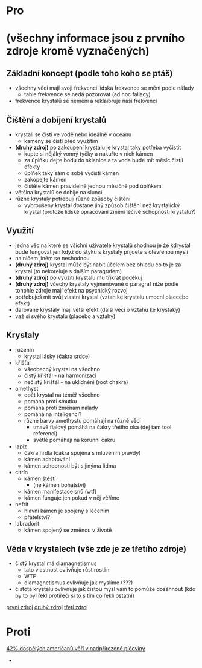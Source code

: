 # Pro
# (všechny informace jsou z prvního zdroje kromě vyznačených)

## Základní koncept (podle toho koho se ptáš)
- všechny věci mají svoji frekvenci lidská frekvence se mění podle nálady
	- tahle frekvence se nedá pozorovat (ad hoc fallacy)
- frekvence krystalů se nemění a reklaibruje naši frekvenci


## Čištění a dobíjení krystalů
- krystali se čistí ve vodě nebo ideálně v oceánu
	- kameny se čistí před využitím
- **(druhý zdroj)** po zakoupení krystalu je krystal taky potřeba vyčistit
	- kupte si nějáký vonný tyčky a nakuřte v nich kámen
	- za úplňku dejte bodu do sklenice a ta voda bude mít měsíc čistíí efekty
	- úplňek taky sám o sobě vyčistí kámen
	- zakopejte kámen
	- čistěte kámen pravidelně jednou měsíčně pod úplňkem
- většina krystalů se dobije na slunci
- různé krystaly potřebuji různé způsoby čištění
	- vybroušený krystal dostane jiný způsob čištění než krystalický krystal (protože lidské opracování změní léčivé schopnosti krystalu?)

## Využití 
- jedna věc na které se všichni uživatelé krystalů shodnou je že kdrystal bude fungovat jen když do styku s krystaly příjdete s otevřenou myslí
- na ničem jiném se neshodnou
- **(druhý zdroj)** krystal může být nabit účelem bez ohledu co to je za krystal (to nekoreluje s dalším paragrafem)
- **(druhý zdroj)** po využití krystalu mu třikrát poděkuj
- **(druhý zdroj)** včechy krystaly vyjmenované o paragraf níže podle tohohle zdroje mají efekt na psychický rozvoj
- potřebuješ mít svůj vlastní krystal (vztah ke krystalu umocní placcebo efekt)
- darované krystaly mají větší efekt (další věci o vztahu ke krystaky)
- važ si svého krystalu (placebo a vztahy)

## Krystaly
- rúženín 
	- krystal lásky (čakra srdce)
- křišťál 
	- všeobecný krystal na všechno
	- čistý křišťál - na harmonizaci 
	- nečistý křišťál - na uklidnění (root chakra)
- amethyst 
	- opět krystal na téměř všechno 
	- pomáhá proti smutku
	- pomáhá proti změnám nálady
	- pomáhá na inteligenci?
	- různé barvy amethystu pomáhají na různé věci
		- tmavě fialový pomáhá na čakry třetího oka (dej tam tool referenci)
		- světlé pomáhají na korunní čakru
- lapiz 
	- čakra hrdla (čakra spojená s mluvením pravdy)
	- kámen adaptování 
	- kámen schopnosti být s jinýma lidma
- citrín
	- kámen štěstí
		- (ne kámen bohatství)
	- kámen manifestace snů (wtf)
	- kámen funguje jen pokud v něj věříme
- nefrit
	- hlavní kámen je spojený s léčením
	- přátelství?
- labradorit
	- kámen spojený se změnou v životě

## Věda v krystalech (vše zde je ze třetího zdroje)
- čistý krystal má diamagnetismus
	- tato vlastnost ovlivňuje růst rostlin
	- WTF
	- diamagnetismus ovlivňuje jak myslíme (???)
- čistota krystalu ovlivňuje jak čistou mysl vám to pomůže dosáhnout (kdo by to byl řekl protiřečí si to s tím co řekli ostatní)


[první zdroj](https://www.youtube.com/watch?v=QBdC-tNbJ5I)
[druhý zdroj](https://www.youtube.com/watch?v=BED9bo6qxHY)
[třetí zdroj](https://www.youtube.com/watch?v=8XVDFTOKiMo)


# Proti
[42% dospělých američanů věří v nadpřirozené píčoviny](https://www.pewresearch.org/fact-tank/2018/10/01/new-age-beliefs-common-among-both-religious-and-nonreligious-americans)

- 